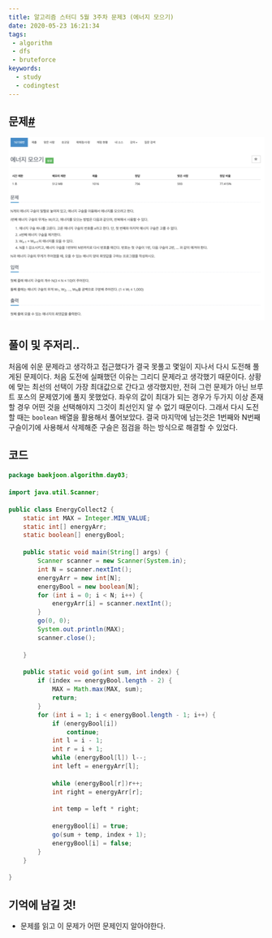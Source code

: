 ```yaml
---
title: 알고리즘 스터디 5월 3주차 문제3 (에너지 모으기)
date: 2020-05-23 16:21:34
tags:
 - algorithm
 - dfs
 - bruteforce
keywords:
  - study
  - codingtest
---
```


## 문제[#](https://www.acmicpc.net/problem/16198)

![problem](problem.png)

## 풀이 및 주저리..

처음에 쉬운 문제라고 생각하고 접근했다가 결국 못풀고 몇일이 지나서 다시 도전해 풀게된 문제이다. 처음 도전에 실패했던 이유는 그리디 문제라고 생각했기 때문이다. 상황에 맞는 최선의 선택이 가장 최대값으로 간다고 생각했지만, 전혀 그런 문제가 아닌 브루트 포스의 문제였기에 풀지 못했었다. 좌우의 값이 최대가 되는 경우가 두가지 이상 존재할 경우 어떤 것을 선택해야지 그것이 최선인지 알 수 없기 때문이다. 그래서 다시 도전할 때는 `boolean` 배열을 활용해서 풀어보았다. 결국 마지막에 남는것은 1번째와 N번째 구슬이기에 사용해서 삭제해준 구슬은 점검을 하는 방식으로 해결할 수 있었다.



## 코드

```java
package baekjoon.algorithm.day03;

import java.util.Scanner;

public class EnergyCollect2 {
	static int MAX = Integer.MIN_VALUE;
	static int[] energyArr;
	static boolean[] energyBool;

	public static void main(String[] args) {
		Scanner scanner = new Scanner(System.in);
		int N = scanner.nextInt();
		energyArr = new int[N];
		energyBool = new boolean[N];
		for (int i = 0; i < N; i++) {
			energyArr[i] = scanner.nextInt();
		}
		go(0, 0);
		System.out.println(MAX);
		scanner.close();

	}

	public static void go(int sum, int index) {
		if (index == energyBool.length - 2) {
			MAX = Math.max(MAX, sum);
			return;
		}
		for (int i = 1; i < energyBool.length - 1; i++) {
			if (energyBool[i])
				continue;
			int l = i - 1;
			int r = i + 1;
			while (energyBool[l]) l--;
			int left = energyArr[l];
			
			while (energyBool[r])r++;
			int right = energyArr[r];
			
			int temp = left * right;

			energyBool[i] = true;
			go(sum + temp, index + 1);
			energyBool[i] = false;
		}
	}

}

```

## 기억에 남길 것!

- 문제를 읽고 이 문제가 어떤 문제인지 알아야한다.

